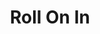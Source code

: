---
layout: place
title: "Roll On In"
permalink: /ohio/lebanon/roll-on-in.html
stateAbbr: OH
stateName: Ohio
cityName: Lebanon
seo:
  name: "Roll On In"
  type: Restaurant
  links: https://rollonin.com/
description: "Roll On In serves delicious sushi in Lebanon, Ohio. Try fresh Japanese dishes for a great dining experience. Available for takeout, delivery, lunch, and dinner."
place_id: ChIJmQYnoiL0QIgRU7pDQrla2Uk
photos:
  - name: >-
      places/ChIJmQYnoiL0QIgRU7pDQrla2Uk/photos/AeeoHcJV5x4xcnmgugp6Nat-kahWJed91Bb84993-YH10t3_vXb5raUlLXH547hxqb5AdBsR595N_Iim6Gzr25JENozdWdmQHjftvIqhpzPRtI8UwV-uZchsYTe3HaF62Qv0nxz6sw5ToOy0jfSLIyVuawbpeBbJvXYkV9bttOB3bnx6bcwTDL4atXd7VVItRpFh6pduQwmYuxY21p2BX0Z9tGOlcPSOWdeBN50uEFzCDDfctHi27jWcA7faAGGsmQhbtR0ufNFLRkROBCpBEqwKt23Fe4Ehd1oOxbnA-zl_Z2mU-g
    widthPx: 960
    heightPx: 960
    authorAttributions:
      - displayName: Roll On In
        uri: https://maps.google.com/maps/contrib/107158108951639925679
        photoUri: >-
          https://lh3.googleusercontent.com/a-/ALV-UjXO4xiCMnOZjYOjXpCU4hgyZHpvn31dcDG8E_1yjSR6JAvysRFa=s100-p-k-no-mo
    flagContentUri: >-
      https://www.google.com/local/imagery/report/?cb_client=maps_api_places.places_api&image_key=!1e10!2sAF1QipOojZ_cwn6uK93DCtu5JLtK6MbJA57a0WzWT4Bu&hl=en-US
    googleMapsUri: >-
      https://www.google.com/maps/place//data=!3m4!1e2!3m2!1sAF1QipOojZ_cwn6uK93DCtu5JLtK6MbJA57a0WzWT4Bu!2e10!4m2!3m1!1s0x8840f422a2270699:0x49d95ab94243ba53
  - name: >-
      places/ChIJmQYnoiL0QIgRU7pDQrla2Uk/photos/AeeoHcJCod_qjhBsGH4QgIjYx-cYnhNL5JSIGJ7ZtJdAK6B77DSxEc2BbNHnolKtF5Tp3q2tK1P3ZgoHoUqP0CnulV2CUe2NG7mSd2N4PRMS6x4MZ9lQZvF2yazcYBVpXOx2gSe_6FNJzb8ZZR5FKgqo8eMwb95Qrr-cWAUpClRnUPEfZSQudmHi7TUStOVF2GYc-ybprCAtjYIwA0_4axSn5-BwQy_Ix0A7jvG9-HoFuAo9_Pvq9xdN-UYxR7daIRxhHOL6XMi7xJtd7nyPV5SyJISGFEuV0TJKJnUoqwUkZJFqUQ
    widthPx: 1498
    heightPx: 1000
    authorAttributions:
      - displayName: Roll On In
        uri: https://maps.google.com/maps/contrib/107158108951639925679
        photoUri: >-
          https://lh3.googleusercontent.com/a-/ALV-UjXO4xiCMnOZjYOjXpCU4hgyZHpvn31dcDG8E_1yjSR6JAvysRFa=s100-p-k-no-mo
    flagContentUri: >-
      https://www.google.com/local/imagery/report/?cb_client=maps_api_places.places_api&image_key=!1e10!2sAF1QipOTsO-ecHCyExDxjHe4NVhhqcOSLJsg9oj2ft79&hl=en-US
    googleMapsUri: >-
      https://www.google.com/maps/place//data=!3m4!1e2!3m2!1sAF1QipOTsO-ecHCyExDxjHe4NVhhqcOSLJsg9oj2ft79!2e10!4m2!3m1!1s0x8840f422a2270699:0x49d95ab94243ba53
  - name: >-
      places/ChIJmQYnoiL0QIgRU7pDQrla2Uk/photos/AeeoHcJuIJHuyEzHYmPaXXUNwNRyQS_-NiHCCYY046QtSuNtvN55zapAEenzdTY0LAHa9fjngx2jbjqVHmxya9TOytJ6t7UcvwSqTYIk4U-rK_ZFQcP9WxzUrzCJW40pM_dq-2j5sRA_yYDORVX9byVg2t29sbDk66ye9-MvkNZVQkbQS03YLnSmqSIcss295fF2xXY2Nji1KtiUsgI9go6VLmRanCWxRwnDb3PjhnE5TXlrGz0SlI3EAnYG5YLoG9jJI5xzL-caGbVb1iS6Ko3td-CGtTmE1CTXXwuKPO1PD6oNe552QrYgDCh_1ZDo5ymoaHwDBhAYwvH8NwCF7nkBXtT-Ao4G3mGD6OB0bsckF8ZTAU1tqTcaIH6tUWYu6ctXVer8Q6ObWokL7n0IqWJ3uADoFmRRpAb5uW0gL_94kpRkZmk1
    widthPx: 3060
    heightPx: 4080
    authorAttributions:
      - displayName: John Irwin
        uri: https://maps.google.com/maps/contrib/101161066144136040225
        photoUri: >-
          https://lh3.googleusercontent.com/a-/ALV-UjUt_VgbboHqUNKRoDRbMHwrT9w7w5gDxwu8WXnTqz3l16P8TLwj=s100-p-k-no-mo
    flagContentUri: >-
      https://www.google.com/local/imagery/report/?cb_client=maps_api_places.places_api&image_key=!1e10!2sCIHM0ogKEICAgIDN_-yakAE&hl=en-US
    googleMapsUri: >-
      https://www.google.com/maps/place//data=!3m4!1e2!3m2!1sCIHM0ogKEICAgIDN_-yakAE!2e10!4m2!3m1!1s0x8840f422a2270699:0x49d95ab94243ba53
  - name: >-
      places/ChIJmQYnoiL0QIgRU7pDQrla2Uk/photos/AeeoHcII2k6eSIFfo5jZXvC55s4xOkTKBSBwvu_ppmz7OlFXmZkdTLPd26Xu6BZ_V5UB3sJeYvnQbDTfMR1dU0FCXm3QAkOgF4yOqbgFaYzxUOPEg5TS7lFqtga_mFgaiOEDTSHtprQ4zoB9rfT8Q4gA0SXgSXuY3aa2MDZPjmYLOgVFVlnsjYbvMJK0p6jBe57cnz8ASt5ZHuAfTJECOP5eIc8RXXTB383zf1SpPqcJZ63hbQVDbE9q1C1ukGehGX1-dNDmfobc0Ju5R7yxJIUFlYgvoPRzhEi-kCwRZcJMU-EZqKUYTEw552UqZMZD36HaI4HrtNe3sg3vB8Pyvy7EybwmGX8w5O7ZoNEDWioAGYtJrj4zaKR5isjREfguNUjud-GObXO9mqSwsq9reU5BuxFni2U8h2ROLuTxlIpagEnAUg
    widthPx: 1868
    heightPx: 1596
    authorAttributions:
      - displayName: Rebecca C
        uri: https://maps.google.com/maps/contrib/102759238055584154243
        photoUri: >-
          https://lh3.googleusercontent.com/a-/ALV-UjXHLmbbdomlCxxKY8-4ncYdnMnEqzRw0Pj56Enp6AFlhVL08G_phw=s100-p-k-no-mo
    flagContentUri: >-
      https://www.google.com/local/imagery/report/?cb_client=maps_api_places.places_api&image_key=!1e10!2sCIHM0ogKEICAgIDWm_zLfQ&hl=en-US
    googleMapsUri: >-
      https://www.google.com/maps/place//data=!3m4!1e2!3m2!1sCIHM0ogKEICAgIDWm_zLfQ!2e10!4m2!3m1!1s0x8840f422a2270699:0x49d95ab94243ba53
  - name: >-
      places/ChIJmQYnoiL0QIgRU7pDQrla2Uk/photos/AeeoHcIkgWyTahcY26IzQao6MfEKIEucGqYTurk5YSiCsvmbcMXDfox3f5DPP_soVmfmQkjt8FWUXDKDk27FzOicHACfKzpCRC4Zfp9P2ORggQ9c02DuOApRzZBW8rAWOTOcUnGnHwA9FkSOHoME6AZ16Mub9mjcSyy25WhhXZuK0VbdoLaMO4jClBPRXyJghXOTGv9OnKrOrEn3TzQonNlL0-p17ddT8W1eSPCyTPwtfRSghvB9TS_CtAH27T12ljRUnG1boleyZpgr6YrzfbQLO3xlMCzjF0F6j25fR7G48M7QRw
    widthPx: 960
    heightPx: 720
    authorAttributions:
      - displayName: Roll On In
        uri: https://maps.google.com/maps/contrib/107158108951639925679
        photoUri: >-
          https://lh3.googleusercontent.com/a-/ALV-UjXO4xiCMnOZjYOjXpCU4hgyZHpvn31dcDG8E_1yjSR6JAvysRFa=s100-p-k-no-mo
    flagContentUri: >-
      https://www.google.com/local/imagery/report/?cb_client=maps_api_places.places_api&image_key=!1e10!2sAF1QipPy4fQG9Oz7j_D5t0E4_rmQIXoDKjI71fPvyU2O&hl=en-US
    googleMapsUri: >-
      https://www.google.com/maps/place//data=!3m4!1e2!3m2!1sAF1QipPy4fQG9Oz7j_D5t0E4_rmQIXoDKjI71fPvyU2O!2e10!4m2!3m1!1s0x8840f422a2270699:0x49d95ab94243ba53
  - name: >-
      places/ChIJmQYnoiL0QIgRU7pDQrla2Uk/photos/AeeoHcJgp6iObhvQaNUzhvfeJqjnZEV7buTkvmuYdsvebWQTnBPtA83BY-5uUkYUwOOKf-QdrNZ5xs5T257yPO_OjL6bL09HEJGmF8S2aaGCpPljbfgRDCBPGfBlCq6kRjerKQFVwC9AXLbzpGC8oXmEL-NYR-FduqZS9TdYkQvbZm4BV65QI0QrNsQqcSIDdEiO0py-XBkAWtyDgMPBxktSk6mwv72Hi8FQ1ZROLsI320EPqx-IbYkXrMaSgCenKvKz_9i0_GBdVjyduIeWei52IhpNQW2eXmi6YpmsQhmp6HglSq4dews8Y6xgUwTvgNYh9x64oeh5l0BJWOwFdF57-ywm-nDlzwyaLzbGr-9s98yTES9TLQoaecAQbMZE3BRb0hSQ0eN8ugD7R2-WENaM2Z-_fcTnHNfe0Cewjm4xSjeBWw
    widthPx: 4032
    heightPx: 3024
    authorAttributions:
      - displayName: Brent Osborn
        uri: https://maps.google.com/maps/contrib/101665628674827795931
        photoUri: >-
          https://lh3.googleusercontent.com/a-/ALV-UjXsAdU0_UYAtI8UsTCzbeVgTD3d_ZlKzjD7YmRBhg2t5Qvvw2SFSg=s100-p-k-no-mo
    flagContentUri: >-
      https://www.google.com/local/imagery/report/?cb_client=maps_api_places.places_api&image_key=!1e10!2sCIHM0ogKEICAgIDEo4WLJg&hl=en-US
    googleMapsUri: >-
      https://www.google.com/maps/place//data=!3m4!1e2!3m2!1sCIHM0ogKEICAgIDEo4WLJg!2e10!4m2!3m1!1s0x8840f422a2270699:0x49d95ab94243ba53
  - name: >-
      places/ChIJmQYnoiL0QIgRU7pDQrla2Uk/photos/AeeoHcLPENwwUMgJCiM5_TyVGZKors3lVb5pN72zdHVlGy9v1WEfMwQdhbiQOu8HJ7dIEysY0MwY7MvzNzrL91WhmJPa-tnGpGXg7NSNIPCNFAp76VaAgJ4m1ex4WVbqloBLikU32nnoTLkbGfzWKDJz1pzeWBpVuylJb67NQTW-Q5N1S-jrNM1ViZCejSqUXodHZBSMIRCXFiBSIJy79G4-82tF7vUv1yJJu2aFlXu_29nYPo5D5uuYUm5gJ23q7Gnlq7HTBCh--_ZAkxjRLKBaz1rxDRFLVi6K_4aZWHPhiz2Alg
    widthPx: 3024
    heightPx: 4032
    authorAttributions:
      - displayName: Roll On In
        uri: https://maps.google.com/maps/contrib/107158108951639925679
        photoUri: >-
          https://lh3.googleusercontent.com/a-/ALV-UjXO4xiCMnOZjYOjXpCU4hgyZHpvn31dcDG8E_1yjSR6JAvysRFa=s100-p-k-no-mo
    flagContentUri: >-
      https://www.google.com/local/imagery/report/?cb_client=maps_api_places.places_api&image_key=!1e10!2sAF1QipMCFGc8X5IeXVm2dVhQpLb1RCwUSPWKIBcf6BUa&hl=en-US
    googleMapsUri: >-
      https://www.google.com/maps/place//data=!3m4!1e2!3m2!1sAF1QipMCFGc8X5IeXVm2dVhQpLb1RCwUSPWKIBcf6BUa!2e10!4m2!3m1!1s0x8840f422a2270699:0x49d95ab94243ba53
  - name: >-
      places/ChIJmQYnoiL0QIgRU7pDQrla2Uk/photos/AeeoHcK5T7JRRxu6PKqFKnlrWgwS7FYvWidbnkPJkcjFOMwvMgfphlM2e2uFOi_Np-7RkDU6JpLTiVMsWTPSE7VAv8CI2YUTjSG7vnaT84HNaLxm5g3AzkpGx_2yp7Zh_UKRVkxLwErIV4QAzwqcqH5zs6O5QnthKcInkFFt5RA-UTpXSjUZWLYBuT2zA7YXhJyngy6r5gF0tv6RZI0iTSJPmqdtv2T2eiVDv2rA1F-5tMUaB3OEZ_J1uwOqI8_LRgKuyied-H4bRuL9GT9tms46XaRzTCrasxQPVFtsVPDCXhWu-RW2vk6GN-TwK_zKs5jdqZ8frX2ZcqZ-VNJnIRiwZzOAP2k89OUkcTIuY5UVMNwDV67WR30Ob6dBHS2-O_mq81FHIqnuoboYfWl6AffH9PjGpMBCQqnkKqYjq3WneppTxg
    widthPx: 3041
    heightPx: 2731
    authorAttributions:
      - displayName: Rachael Jergens
        uri: https://maps.google.com/maps/contrib/115972780500121618234
        photoUri: >-
          https://lh3.googleusercontent.com/a-/ALV-UjUp2ujjBusTgczNd0djIsQy39rl2LZ_nCnqJTNUUZMEF2qhVwvu=s100-p-k-no-mo
    flagContentUri: >-
      https://www.google.com/local/imagery/report/?cb_client=maps_api_places.places_api&image_key=!1e10!2sCIHM0ogKEICAgIC4tK7yWQ&hl=en-US
    googleMapsUri: >-
      https://www.google.com/maps/place//data=!3m4!1e2!3m2!1sCIHM0ogKEICAgIC4tK7yWQ!2e10!4m2!3m1!1s0x8840f422a2270699:0x49d95ab94243ba53
  - name: >-
      places/ChIJmQYnoiL0QIgRU7pDQrla2Uk/photos/AeeoHcJR_nssQoi81t36rVsUf_hOafWoZ4YnlmHCkDKEwe24NjU1e-S1-_dk8JxSjQb9v8wcfwcwe5TZbwyf4yIWQVOL7h0RFxFHENiWDYsLWG1_UZ9tvPOqavZeSdgZCCss3tqQF8AqHUq5SQnHrq4Qd7z5T8D9wAJ3k_I1KPY9VXjxXl9eemKLQRneeNBbQbZT2gALtaoDsure_qWzdi-BfC5hvVlEl_Q3WsmaJxT5nfB3yaCt3_doOh0R0r3hyN8KPwN48eZ8XUukoaXs54aEM-qWvOiN7YgLj3tRlgZe6RfDGeIGWsk1zvU-xLXlX6hCMUen3cvLA0DV31GiC3bUW1n8Arzx1g3gWR6pBT0dOqozNg6tz14KzrxUZqzVp8quFL0S-eufbUjojeQqf12-7OUBNv-0_J3gppbMnxjFWQv81Q
    widthPx: 3734
    heightPx: 2739
    authorAttributions:
      - displayName: Raymond Abdallah
        uri: https://maps.google.com/maps/contrib/107180866341143645704
        photoUri: >-
          https://lh3.googleusercontent.com/a-/ALV-UjUD5qajNGmgRPv7bEuG-HOVnFE8TdHasCCJqPKLWSzH8edw0BEf=s100-p-k-no-mo
    flagContentUri: >-
      https://www.google.com/local/imagery/report/?cb_client=maps_api_places.places_api&image_key=!1e10!2sCIHM0ogKEICAgICk8pqZGw&hl=en-US
    googleMapsUri: >-
      https://www.google.com/maps/place//data=!3m4!1e2!3m2!1sCIHM0ogKEICAgICk8pqZGw!2e10!4m2!3m1!1s0x8840f422a2270699:0x49d95ab94243ba53
  - name: >-
      places/ChIJmQYnoiL0QIgRU7pDQrla2Uk/photos/AeeoHcJBQarXafRWqD1YCoSVnRO_J4Cb2LFD90Wi9ku4Bod5WdyGThKPv5muEHvGWkPFhdIgmLxR1wlqiSUCkZQt_JO4HxCMkjCAkQcrp9LU7amNG38yBB5yYIFYBKlSZiQwAW29WN3iTXgRHPXZUzTgqvWcLszXLJwzBPwm_n5vLrt-_RyCiqGjPi0OX0YQ3qY5pb8SH2qhzWvbUsWN9s6ncUaQTuYz2WGBt_LtOKwA6cG9MwrLTshc_bBD6ji9IpyCbwQ2j_K0DPrGevWxg30wKtB-KDqd2oIQJtRrflMWzUxNpeKJNzb_nEknR_-2Xtul2GrsWZUMBOOZiYoVXQCTnRIE-x8tOk_JVPj2rpswj24CgmOvyPGldrjHOsZDb7Ej20KpsMxcuL2O5GQcXMCjmu1SRKfqIEETz7EEyhQHYZd87lm2
    widthPx: 3264
    heightPx: 1836
    authorAttributions:
      - displayName: DVS Customs
        uri: https://maps.google.com/maps/contrib/105239681842714082894
        photoUri: >-
          https://lh3.googleusercontent.com/a-/ALV-UjXrJGHW_AefoL6C82hfaaPFUWsvVhKdpUHfALBBUt77m77rvlcl=s100-p-k-no-mo
    flagContentUri: >-
      https://www.google.com/local/imagery/report/?cb_client=maps_api_places.places_api&image_key=!1e10!2sCIHM0ogKEICAgICsqtjY3gE&hl=en-US
    googleMapsUri: >-
      https://www.google.com/maps/place//data=!3m4!1e2!3m2!1sCIHM0ogKEICAgICsqtjY3gE!2e10!4m2!3m1!1s0x8840f422a2270699:0x49d95ab94243ba53
address: 1699 Deerfield Rd, Lebanon, OH 45036, USA
street: 1699 Deerfield Rd
city: Lebanon
state: OH
zip: '45036'
country: USA
neighborhood: null
latitude: '39.410578'
longitude: '-84.211411'
accessibility_options:
  wheelchairAccessibleParking: true
  wheelchairAccessibleEntrance: true
  wheelchairAccessibleRestroom: true
  wheelchairAccessibleSeating: true
business_status: OPERATIONAL
name: Roll On In
google_maps_links:
  directionsUri: >-
    https://www.google.com/maps/dir//''/data=!4m7!4m6!1m1!4e2!1m2!1m1!1s0x8840f422a2270699:0x49d95ab94243ba53!3e0
  placeUri: https://maps.google.com/?cid=5321384186442136147
  writeAReviewUri: >-
    https://www.google.com/maps/place//data=!4m3!3m2!1s0x8840f422a2270699:0x49d95ab94243ba53!12e1
  reviewsUri: >-
    https://www.google.com/maps/place//data=!4m4!3m3!1s0x8840f422a2270699:0x49d95ab94243ba53!9m1!1b1
  photosUri: >-
    https://www.google.com/maps/place//data=!4m3!3m2!1s0x8840f422a2270699:0x49d95ab94243ba53!10e5
primary_type: Asian Restaurant
opening_hours:
  regular: null
  current: null
secondary_opening_hours:
  regular:
    weekdayDescriptions: null
    type: null
  current:
    weekdayDescriptions: null
    type: null
phone: (513) 392-6014
price_level: PRICE_LEVEL_MODERATE
price_range: $10 &ndash; $20
rating: '4.5'
rating_count: 0
website: https://rollonin.com/
reviews:
  - name: >-
      places/ChIJmQYnoiL0QIgRU7pDQrla2Uk/reviews/ChZDSUhNMG9nS0VJQ0FnSUN3NF9fck9nEAE
    relativePublishTimeDescription: 8 years ago
    rating: 5
    text:
      text: >-
        I love sushi! I love burritos! So what the hey gave it a try! Absolutely
        amazing! So good end up ordering two burritos. I waddled out the place
        full and very happy. Definitely will be going back!
      languageCode: en
    originalText:
      text: >-
        I love sushi! I love burritos! So what the hey gave it a try! Absolutely
        amazing! So good end up ordering two burritos. I waddled out the place
        full and very happy. Definitely will be going back!
      languageCode: en
    authorAttribution:
      displayName: David Houston
      uri: https://www.google.com/maps/contrib/109210542755675872253/reviews
      photoUri: >-
        https://lh3.googleusercontent.com/a-/ALV-UjWAfZG-UcDec0yOPVKvU4VEmNpXsIzwJhhRan69e4q8GDZO_tbhgQ=s128-c0x00000000-cc-rp-mo-ba5
    publishTime: '2016-10-22T20:15:59.392Z'
    flagContentUri: >-
      https://www.google.com/local/review/rap/report?postId=ChZDSUhNMG9nS0VJQ0FnSUN3NF9fck9nEAE&d=17924085&t=1
    googleMapsUri: >-
      https://www.google.com/maps/reviews/data=!4m6!14m5!1m4!2m3!1sChZDSUhNMG9nS0VJQ0FnSUN3NF9fck9nEAE!2m1!1s0x8840f422a2270699:0x49d95ab94243ba53
  - name: >-
      places/ChIJmQYnoiL0QIgRU7pDQrla2Uk/reviews/ChdDSUhNMG9nS0VJQ0FnTUNRM05xNzZ3RRAB
    relativePublishTimeDescription: a month ago
    rating: 1
    text:
      text: >-
        Says open online. Says open daily on door. Make a special trip to a
        locked door and closed with no explanation. Commit to a schedule and
        keep it  even if the staff calls off and the owners have to get their
        hands dirty.
      languageCode: en
    originalText:
      text: >-
        Says open online. Says open daily on door. Make a special trip to a
        locked door and closed with no explanation. Commit to a schedule and
        keep it  even if the staff calls off and the owners have to get their
        hands dirty.
      languageCode: en
    authorAttribution:
      displayName: ben teeter
      uri: https://www.google.com/maps/contrib/116611263962695168108/reviews
      photoUri: >-
        https://lh3.googleusercontent.com/a/ACg8ocKEooWbAs2D2nADMvkNHSnT3YHoUsPSBcWT--9jnPIYVgsb6w=s128-c0x00000000-cc-rp-mo
    publishTime: '2025-03-02T22:18:55.364294Z'
    flagContentUri: >-
      https://www.google.com/local/review/rap/report?postId=ChdDSUhNMG9nS0VJQ0FnTUNRM05xNzZ3RRAB&d=17924085&t=1
    googleMapsUri: >-
      https://www.google.com/maps/reviews/data=!4m6!14m5!1m4!2m3!1sChdDSUhNMG9nS0VJQ0FnTUNRM05xNzZ3RRAB!2m1!1s0x8840f422a2270699:0x49d95ab94243ba53
  - name: >-
      places/ChIJmQYnoiL0QIgRU7pDQrla2Uk/reviews/ChdDSUhNMG9nS0VJQ0FnSURQdTlubTJBRRAB
    relativePublishTimeDescription: 4 months ago
    rating: 5
    text:
      text: >-
        I really enjoy the diverse menu and snacks. Great place to stop even if
        you're not going to the ymca.  Wonton tacos are always delicious
      languageCode: en
    originalText:
      text: >-
        I really enjoy the diverse menu and snacks. Great place to stop even if
        you're not going to the ymca.  Wonton tacos are always delicious
      languageCode: en
    authorAttribution:
      displayName: Nicholas Allen
      uri: https://www.google.com/maps/contrib/117294076676659980460/reviews
      photoUri: >-
        https://lh3.googleusercontent.com/a/ACg8ocKSR2svvASrd78ulJ3nYakvhtSDGx8W90Sn7FXcXTi4IUh2Hg=s128-c0x00000000-cc-rp-mo-ba4
    publishTime: '2024-12-05T22:14:14.942737Z'
    flagContentUri: >-
      https://www.google.com/local/review/rap/report?postId=ChdDSUhNMG9nS0VJQ0FnSURQdTlubTJBRRAB&d=17924085&t=1
    googleMapsUri: >-
      https://www.google.com/maps/reviews/data=!4m6!14m5!1m4!2m3!1sChdDSUhNMG9nS0VJQ0FnSURQdTlubTJBRRAB!2m1!1s0x8840f422a2270699:0x49d95ab94243ba53
  - name: >-
      places/ChIJmQYnoiL0QIgRU7pDQrla2Uk/reviews/ChdDSUhNMG9nS0VJQ0FnSURRdExfRC1BRRAB
    relativePublishTimeDescription: 8 years ago
    rating: 5
    text:
      text: >-
        First time there. Wife and I loved it. She especially liked the nitro
        coffee. Service was nice and place is very clean. Liked that they had a
        condiment bar off to the side for those who like more sauces.
      languageCode: en
    originalText:
      text: >-
        First time there. Wife and I loved it. She especially liked the nitro
        coffee. Service was nice and place is very clean. Liked that they had a
        condiment bar off to the side for those who like more sauces.
      languageCode: en
    authorAttribution:
      displayName: Johnny O (Johnny's suburban garage)
      uri: https://www.google.com/maps/contrib/117805550108764858771/reviews
      photoUri: >-
        https://lh3.googleusercontent.com/a-/ALV-UjV3-bsb7z7951Cx5Fo_xISLgsCO17D6rLXsn6Ei1Jvo3Nte3o_-=s128-c0x00000000-cc-rp-mo-ba3
    publishTime: '2016-10-02T01:30:21.594Z'
    flagContentUri: >-
      https://www.google.com/local/review/rap/report?postId=ChdDSUhNMG9nS0VJQ0FnSURRdExfRC1BRRAB&d=17924085&t=1
    googleMapsUri: >-
      https://www.google.com/maps/reviews/data=!4m6!14m5!1m4!2m3!1sChdDSUhNMG9nS0VJQ0FnSURRdExfRC1BRRAB!2m1!1s0x8840f422a2270699:0x49d95ab94243ba53
  - name: >-
      places/ChIJmQYnoiL0QIgRU7pDQrla2Uk/reviews/ChZDSUhNMG9nS0VJQ0FnSURnN0plbVlnEAE
    relativePublishTimeDescription: 8 years ago
    rating: 5
    text:
      text: >-
        Fantastic concept, even better food!


        I am diabetic and have really been missing high-carb sushi. Roll On In
        has the perfect solution, a sushi salad!  I have become an addict & will
        host assuredly be back for these super fresh ingredients provided in the
        most tasty way
      languageCode: en
    originalText:
      text: >-
        Fantastic concept, even better food!


        I am diabetic and have really been missing high-carb sushi. Roll On In
        has the perfect solution, a sushi salad!  I have become an addict & will
        host assuredly be back for these super fresh ingredients provided in the
        most tasty way
      languageCode: en
    authorAttribution:
      displayName: L Curry
      uri: https://www.google.com/maps/contrib/111178997564777552528/reviews
      photoUri: >-
        https://lh3.googleusercontent.com/a-/ALV-UjXmx9ARvMn0ZLpkmGrlghtLssAIuFsFqAMAg9TLlVLHnRmB3g4UrQ=s128-c0x00000000-cc-rp-mo-ba5
    publishTime: '2017-03-16T02:48:19.406Z'
    flagContentUri: >-
      https://www.google.com/local/review/rap/report?postId=ChZDSUhNMG9nS0VJQ0FnSURnN0plbVlnEAE&d=17924085&t=1
    googleMapsUri: >-
      https://www.google.com/maps/reviews/data=!4m6!14m5!1m4!2m3!1sChZDSUhNMG9nS0VJQ0FnSURnN0plbVlnEAE!2m1!1s0x8840f422a2270699:0x49d95ab94243ba53
parking_options:
  freeParkingLot: true
  freeStreetParking: true
  paidStreetParking: false
  valetParking: false
payment_options:
  acceptsCreditCards: true
  acceptsDebitCards: true
  acceptsCashOnly: false
  acceptsNfc: true
allow_dogs: null
curbside_pickup: null
delivery: true
dine_in: true
good_for_children: true
good_for_groups: true
good_for_sports: false
live_music: false
menu_for_children: true
outdoor_seating: true
reservable: false
restroom: true
serves_beer: true
serves_breakfast: false
serves_brunch: false
serves_cocktails: false
serves_coffee: null
serves_dinner: true
serves_dessert: null
serves_lunch: true
serves_vegetarian_food: true
serves_wine: true
takeout: true
update_category: essentials
summary: null

---